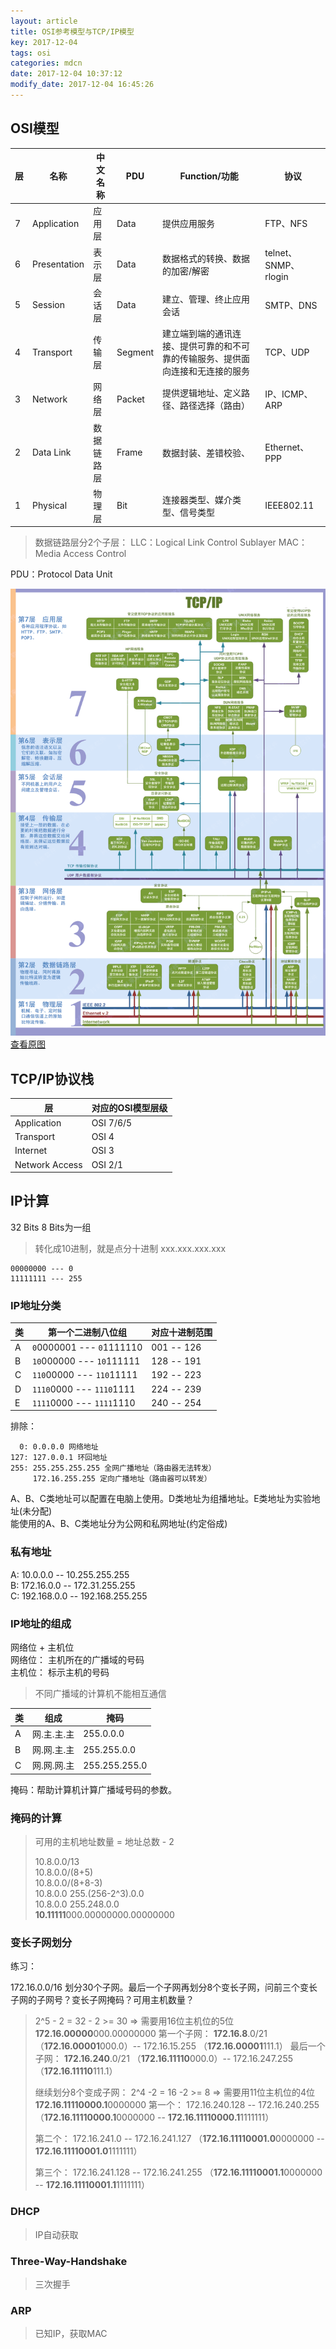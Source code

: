 ```yaml
---
layout: article
title: OSI参考模型与TCP/IP模型
key: 2017-12-04
tags: osi
categories: mdcn
date: 2017-12-04 10:37:12
modify_date: 2017-12-04 16:45:26
---
```


## OSI模型

| 层    | 名称           | 中文名称  | PDU     | Function/功能                             | 协议                 |
| ---- | ------------ | ----- | ------- | --------------------------------------- | ------------------ |
| 7    | Application  | 应用层   | Data    | 提供应用服务                                  | FTP、NFS            |
| 6    | Presentation | 表示层   | Data    | 数据格式的转换、数据的加密/解密                        | telnet、SNMP、rlogin |
| 5    | Session      | 会话层   | Data    | 建立、管理、终止应用会话                            | SMTP、DNS           |
| 4    | Transport    | 传输层   | Segment | 建立端到端的通讯连接、提供可靠的和不可靠的传输服务、提供面向连接和无连接的服务 | TCP、UDP            |
| 3    | Network      | 网络层   | Packet  | 提供逻辑地址、定义路径、路径选择（路由）                    | IP、ICMP、ARP        |
| 2    | Data Link    | 数据链路层 | Frame   | 数据封装、差错校验、                              | Ethernet、PPP       |
| 1    | Physical     | 物理层   | Bit     | 连接器类型、媒介类型、信号类型                         | IEEE802.11         |

> 数据链路层分2个子层：
> LLC：Logical Link Control Sublayer
> MAC：Media Access Control

PDU：Protocol Data Unit

[![图解OSI模型](../assets/images/osi-network-model/osi.gif)](../assets/images/osi-network-model/osi.gif)  
[查看原图](../assets/images/osi-network-model/osi.gif)

## TCP/IP协议栈

| 层              | 对应的OSI模型层级 |
| -------------- | ---------- |
| Application    | OSI 7/6/5  |
| Transport      | OSI 4      |
| Internet       | OSI 3      |
| Network Access | OSI 2/1    |

## IP计算

32 Bits	8 Bits为一组 

> 转化成10进制，就是点分十进制 xxx.xxx.xxx.xxx

```
00000000 --- 0
11111111 --- 255
```

### IP地址分类

| 类    | 第一个二进制八位组                 | 对应十进制范围    |
| ---- | ------------------------- | ---------- |
| A    | `0`0000001 --- `0`1111110 | 001 -- 126 |
| B    | `10`000000 --- `10`111111 | 128 -- 191 |
| C    | `110`00000 --- `110`11111 | 192 -- 223 |
| D    | `1110`0000 --- `1110`1111 | 224 -- 239 |
| E    | `1111`0000 --- `1111`1110 | 240 -- 254 |

排除：

~~~
  0: 0.0.0.0 网络地址
127: 127.0.0.1 环回地址
255: 255.255.255.255 全网广播地址（路由器无法转发）
     172.16.255.255 定向广播地址（路由器可以转发）
~~~

A、B、C类地址可以配置在电脑上使用。D类地址为组播地址。E类地址为实验地址(未分配)  
能使用的A、B、C类地址分为公网和私网地址(约定俗成)

### 私有地址

A: 10.0.0.0 -- 10.255.255.255  
B: 172.16.0.0 -- 172.31.255.255  
C: 192.168.0.0 -- 192.168.255.255  

### IP地址的组成

网络位 + 主机位  
网络位： 主机所在的广播域的号码  
主机位： 标示主机的号码  

> 不同广播域的计算机不能相互通信

| 类    | 组成      | 掩码            |
| ---- | ------- | ------------- |
| A    | 网.主.主.主 | 255.0.0.0     |
| B    | 网.网.主.主 | 255.255.0.0   |
| C    | 网.网.网.主 | 255.255.255.0 |

掩码：帮助计算机计算广播域号码的参数。

### 掩码的计算

> 可用的主机地址数量 = 地址总数 - 2  
>
> 10.8.0.0/13  
> 10.8.0.0/(8+5)  
> 10.8.0.0/(8+8-3)  
> 10.8.0.0 255.(256-2^3).0.0  
> 10.8.0.0 255.248.0.0  
> **10.11111**000.00000000.00000000  

### 变长子网划分

练习：

172.16.0.0/16 划分30个子网。最后一个子网再划分8个变长子网，问前三个变长子网的子网号？变长子网掩码？可用主机数量？

> 2^5 - 2 = 32 - 2 >= 30  => 需要用16位主机位的5位
> **172.16.00000**000.00000000
> 第一个子网： **172.16.8**.0/21 （**172.16.00001**000.0）-- 172.16.15.255 （**172.16.00001**111.1）
> 最后一个子网： **172.16.240**.0/21 （**172.16.11110**000.0）-- 172.16.247.255 （**172.16.11110**111.1）
>
> 继续划分8个变成子网： 
> 2^4 -2 = 16 -2 >= 8 => 需要用11位主机位的4位 
> **172.16.11110000.1**0000000
> 第一个： 172.16.240.128 -- 172.16.240.255
>   （**172.16.11110000.1**0000000 -- **172.16.11110000.1**1111111）
>
> 第二个： 172.16.241.0 -- 172.16.241.127
>   （**172.16.11110001.0**0000000 -- **172.16.11110001.0**1111111）
>
> 第三个： 172.16.241.128 -- 172.16.241.255
>   （**172.16.11110001.1**0000000 -- **172.16.11110001.1**1111111）



### DHCP

> IP自动获取

### Three-Way-Handshake

> 三次握手

### ARP

> 已知IP，获取MAC
